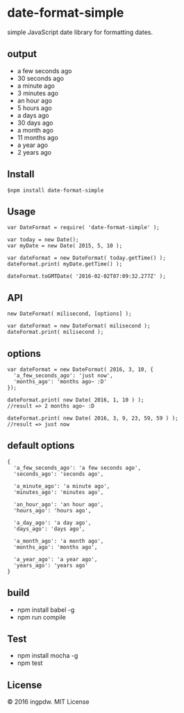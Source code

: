 # date-format-simple

simple JavaScript date library for formatting dates.

## output
* a few seconds ago
* 30 seconds ago
* a minute ago
* 3 minutes ago
* an hour ago
* 5 hours ago
* a days ago
* 30 days ago
* a month ago
* 11 months ago
* a year ago
* 2 years ago

## Install

```
$npm install date-format-simple
```

## Usage

```
var DateFormat = require( 'date-format-simple' );

var today = new Date();
var myDate = new Date( 2015, 5, 10 );

var dateFormat = new DateFormat( today.getTime() );
dateFormat.print( myDate.getTime() );

dateFormat.toGMTDate( '2016-02-02T07:09:32.277Z' );

```

## API
```
new DateFormat( milisecond, [options] );
```

```
var dateFormat = new DateFormat( milisecond );
dateFormat.print( milisecond );
```

## options

```
var dateFormat = new DateFormat( 2016, 3, 10, {
  'a_few_seconds_ago': 'just now',
  'months_ago': 'months ago~ :D'
});

dateFormat.print( new Date( 2016, 1, 10 ) );
//result => 2 months ago~ :D

dateFormat.print( new Date( 2016, 3, 9, 23, 59, 59 ) );
//result => just now
```

## default options

```
{
  'a_few_seconds_ago': 'a few seconds ago',
  'seconds_ago': 'seconds ago',

  'a_minute_ago': 'a minute ago',
  'minutes_ago': 'minutes ago',

  'an_hour_ago': 'an hour ago',
  'hours_ago': 'hours ago',

  'a_day_ago': 'a day ago',
  'days_ago': 'days ago',

  'a_month_ago': 'a month ago',
  'months_ago': 'months ago',

  'a_year_ago': 'a year ago',
  'years_ago': 'years ago'
}
```

## build
* npm install babel -g
* npm run compile

## Test
* npm install mocha -g
* npm test

## License
© 2016 ingpdw. MIT License
